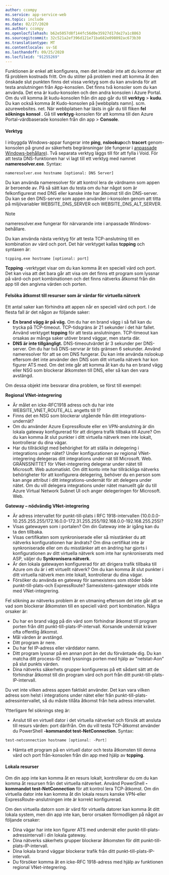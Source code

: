 ```yaml
---
author: ccompy
ms.service: app-service-web
ms.topic: include
ms.date: 02/27/2020
ms.author: ccompy
ms.openlocfilehash: b62e5057d8f144fc56d0e35927d17de27a1c8863
ms.sourcegitcommit: 32c521a2ef396d121e71ba682e098092ac673b30
ms.translationtype: MT
ms.contentlocale: sv-SE
ms.lasthandoff: 09/25/2020
ms.locfileid: "91255269"
---
```

Funktionen är enkel att konfigurera, men det innebär inte att du kommer att få problem kostnads fritt. Om du stöter på problem med att komma åt den önskade slut punkten finns det vissa verktyg som du kan använda för att testa anslutningen från App-konsolen. Det finns två konsoler som du kan använda. Det ena är kudu-konsolen och den andra konsolen i Azure Portal. Om du vill komma åt kudu-konsolen från din app går du till **verktyg**  >  **kudu**. Du kan också komma åt Kudo-konsolen på [webbplats namn]. scm. azurewebsites. net. När webbplatsen har lästs in går du till fliken **fel söknings konsol** . Gå till **verktyg**-konsolen för att komma till den Azure Portal-värdbaserade konsolen från din app  >  **Console**.

#### <a name="tools"></a>Verktyg
I inbyggda Windows-appar fungerar inte **ping**, **nslookup**och **tracert** genom-konsolen på grund av säkerhets begränsningar (de fungerar i [anpassade Windows-behållare](../articles/app-service/quickstart-custom-container.md)). Två separata verktyg läggs till för att fylla i Void. För att testa DNS-funktionen har vi lagt till ett verktyg med namnet **nameresolver.exe**. Syntax:

```console
nameresolver.exe hostname [optional: DNS Server]
```

Du kan använda nameresolver för att kontrol lera de värdnamn som appen är beroende av. På så sätt kan du testa om du har något som är felkonfigurerat med DNS eller kanske inte har åtkomst till din DNS-server. Du kan se den DNS-server som appen använder i-konsolen genom att titta på miljövariabler WEBSITE_DNS_SERVER och WEBSITE_DNS_ALT_SERVER.

> [!NOTE]
> nameresolver.exe fungerar för närvarande inte i anpassade Windows-behållare.
>

Du kan använda nästa verktyg för att testa TCP-anslutning till en kombination av värd och port. Det här verktyget kallas **tcpping** och syntaxen är:

```console
tcpping.exe hostname [optional: port]
```

**Tcpping** -verktyget visar om du kan komma åt en speciell värd och port. Det kan visa att det bara går att visa om det finns ett program som lyssnar på värd-och port kombinationen och det finns nätverks åtkomst från din app till den angivna värden och porten.

#### <a name="debug-access-to-virtual-network-hosted-resources"></a>Felsöka åtkomst till resurser som är värdar för virtuella nätverk
Ett antal saker kan förhindra att appen når en speciell värd och port. I de flesta fall är det någon av följande saker:

* **En brand vägg är på väg.** Om du har en brand vägg i så fall kan du trycka på TCP-timeout. TCP-tidsgräns är 21 sekunder i det här fallet. Använd verktyget **tcpping** för att testa anslutningen. TCP-timeout kan orsakas av många saker utöver brand väggar, men starta där.
* **DNS är inte tillgängligt.** DNS-timeoutvärdet är 3 sekunder per DNS-server. Om du har två DNS-servrar är tids gränsen 6 sekunder. Använd nameresolver för att se om DNS fungerar. Du kan inte använda nslookup eftersom det inte använder den DNS som ditt virtuella nätverk har kon figurer ATS med. Om det inte går att komma åt kan du ha en brand vägg eller NSG som blockerar åtkomsten till DNS, eller så kan den vara avstängd.

Om dessa objekt inte besvarar dina problem, se först till exempel:

**Regional VNet-integrering**
* Är målet en icke-RFC1918 adress och du har inte WEBSITE_VNET_ROUTE_ALL angetts till 1?
* Finns det en NSG som blockerar utgående från ditt integrations-undernät?
* Om du använder Azure ExpressRoute eller en VPN-anslutning är din lokala gateway konfigurerad för att dirigera trafik tillbaka till Azure? Om du kan komma åt slut punkter i ditt virtuella nätverk men inte lokalt, kontrollerar du dina vägar.
* Har du tillräckligt med behörighet för att ställa in delegering i integrations under nätet? Under konfigurationen av regional VNet-integrering delegeras ditt integrations under nät till Microsoft. Web. GRÄNSSNITTET för VNet-integrering delegerar under nätet till Microsoft. Web automatiskt. Om ditt konto inte har tillräckliga nätverks behörigheter för att konfigurera delegering, behöver du en person som kan ange attribut i ditt integrations-undernät för att delegera under nätet. Om du vill delegera integrations under nätet manuellt går du till Azure Virtual Network Subnet UI och anger delegeringen för Microsoft. Web.

**Gateway – nödvändig VNet-integrering**
* Är adress intervallet för punkt-till-plats i RFC 1918-intervallen (10.0.0.0-10.255.255.255/172.16.0.0-172.31.255.255/192.168.0.0-192.168.255.255)?
* Visas gatewayen som i portalen? Om din Gateway inte är igång kan du ta den tillbaka.
* Visas certifikaten som synkroniserade eller så misstänker du att nätverks konfigurationen har ändrats?  Om dina certifikat inte är synkroniserade eller om du misstänker att en ändring har gjorts i konfigurationen av ditt virtuella nätverk som inte har synkroniserats med ASP, väljer du **Synkronisera nätverk**.
* Är den lokala gatewayen konfigurerad för att dirigera trafik tillbaka till Azure om du är i ett virtuellt nätverk? Om du kan komma åt slut punkter i ditt virtuella nätverk men inte lokalt, kontrollerar du dina vägar.
* Försöker du använda en gateway för samexistens som stöder både punkt-till-plats-och ExpressRoute? Samexistens-gatewayer stöds inte med VNet-integrering.

Fel sökning av nätverks problem är en utmaning eftersom det inte går att se vad som blockerar åtkomsten till en speciell värd: port kombination. Några orsaker är:

* Du har en brand vägg på din värd som förhindrar åtkomst till program porten från ditt punkt-till-plats-IP-intervall. Korsande undernät kräver ofta offentlig åtkomst.
* Mål värden är avstängd.
* Ditt program är nere.
* Du har fel IP-adress eller värddator namn.
* Ditt program lyssnar på en annan port än det du förväntade dig. Du kan matcha ditt process-ID med lyssnings porten med hjälp av "netstat-Aon" på slut punkts värden.
* Dina nätverks säkerhets grupper konfigureras på ett sådant sätt att de förhindrar åtkomst till din program värd och port från ditt punkt-till-plats-IP-intervall.

Du vet inte vilken adress appen faktiskt använder. Det kan vara vilken adress som helst i integrations under nätet eller från punkt-till-plats-adressintervallet, så du måste tillåta åtkomst från hela adress intervallet.

Ytterligare fel söknings steg är:

* Anslut till en virtuell dator i det virtuella nätverket och försök att ansluta till resurs värden: port därifrån. Om du vill testa TCP-åtkomst använder du PowerShell **-kommandot test-NetConnection**. Syntax:

```powershell
test-netconnection hostname [optional: -Port]
```

* Hämta ett program på en virtuell dator och testa åtkomsten till denna värd och port från-konsolen från din app med hjälp av **tcpping**.

#### <a name="on-premises-resources"></a>Lokala resurser ####

Om din app inte kan komma åt en resurs lokalt, kontrollerar du om du kan komma åt resursen från det virtuella nätverket. Använd PowerShell **-kommandot test-NetConnection** för att kontrol lera TCP-åtkomst. Om din virtuella dator inte kan komma åt din lokala resurs kanske VPN-eller ExpressRoute-anslutningen inte är korrekt konfigurerad.

Om den virtuella datorn som är värd för virtuella datorer kan komma åt ditt lokala system, men din app inte kan, beror orsaken förmodligen på något av följande orsaker:

* Dina vägar har inte kon figurer ATS med undernät eller punkt-till-plats-adressintervall i din lokala gateway.
* Dina nätverks säkerhets grupper blockerar åtkomsten för ditt punkt-till-plats-IP-intervall.
* Dina lokala brand väggar blockerar trafik från ditt punkt-till-plats-IP-intervall.
* Du försöker komma åt en icke-RFC 1918-adress med hjälp av funktionen regional VNet-integrering.